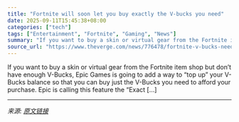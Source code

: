 ```yaml
---
title: "Fortnite will soon let you buy exactly the V-bucks you need"
date: 2025-09-11T15:45:38+08:00
categories: ["tech"]
tags: ["Entertainment", "Fortnite", "Gaming", "News"]
summary: "If you want to buy a skin or virtual gear from the Fortnite item shop but don’t have enough V-Bucks, Epic Games is going to add a way to “top up” your V-Bucks balance so that you can buy just the V-Bu"
source_url: "https://www.theverge.com/news/776478/fortnite-v-bucks-need-top-up-item-shop-skins-exact-amount"
---
```


If you want to buy a skin or virtual gear from the Fortnite item shop but don’t have enough V-Bucks, Epic Games is going to add a way to “top up” your V-Bucks balance so that you can buy just the V-Bucks you need to afford your purchase. Epic is calling this feature the “Exact [&#8230;]

---

*来源: [原文链接](https://www.theverge.com/news/776478/fortnite-v-bucks-need-top-up-item-shop-skins-exact-amount)*
